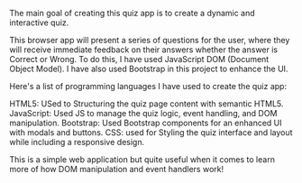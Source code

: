 The main goal of creating this quiz app is to create a dynamic and interactive quiz. 

This browser app will present a series of questions for the user, where they will receive immediate feedback on their answers whether the answer is Correct or Wrong. To do this, I have used JavaScript DOM (Document Object Model). I have also used Bootstrap in this project to enhance the UI. 

Here's a list of programming languages I have used to create the quiz app:

HTML5: USed to Structuring the quiz page content with semantic HTML5.
JavaScript: Used JS to manage the quiz logic, event handling, and DOM manipulation.
Bootstrap: Used Bootstrap components for an enhanced UI with modals and buttons.
CSS: used for Styling the quiz interface and layout while including a responsive design.

This is a simple web application but quite useful when it comes to learn more of how DOM manipulation and event handlers work!